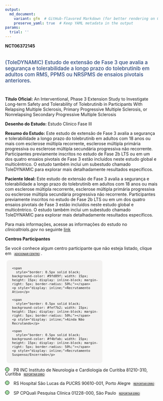 ```yaml
---
output: 
  md_document:
    variant: gfm  # GitHub-flavored Markdown (for better rendering on GitHub)
    preserve_yaml: true  # Keep YAML metadata in the output
params:
  trial: ''
---
```


**NCT06372145**

<div style="padding: 5px 5px 5px 0px; font-size: 1.20em; font-weight: 500; color: #2E4A7F; text-align: left; margin-bottom: 20px">

(ToleDYNAMIC) Estudo de extensão de Fase 3 que avalia a segurança e
tolerabilidade a longo prazo do tolebrutinib em adultos com RMS, PPMS ou
NRSPMS de ensaios pivotais anteriores.

</div>

**Título Oficial:** An Interventional, Phase 3 Extension Study to
Investigate Long-term Safety and Tolerability of Tolebrutinib in
Participants With Relapsing Multiple Sclerosis, Primary Progressive
Multiple Sclerosis, or Nonrelapsing Secondary Progressive Multiple
Sclerosis

**Desenho do Estudo:** Estudo Clinico Fase III

**Resumo do Estudo:** Este estudo de extensão de Fase 3 avalia a
segurança e tolerabilidade a longo prazo do tolebrutinib em adultos com
18 anos ou mais com esclerose múltipla recorrente, esclerose múltipla
primária progressiva ou esclerose múltipla secundária progressiva não
recorrente. Participantes previamente inscritos no estudo de Fase 2b LTS
ou em um dos quatro ensaios pivotais de Fase 3 estão incluídos neste
estudo global e multicêntrico. O estudo também inclui um subestudo
chamado ToleDYNAMIC para explorar mais detalhadamente resultados
específicos.

**Paciente Ideal:** Este estudo de extensão de Fase 3 avalia a segurança
e tolerabilidade a longo prazo do tolebrutinib em adultos com 18 anos ou
mais com esclerose múltipla recorrente, esclerose múltipla primária
progressiva ou esclerose múltipla secundária progressiva não recorrente.
Participantes previamente inscritos no estudo de Fase 2b LTS ou em um
dos quatro ensaios pivotais de Fase 3 estão incluídos neste estudo
global e multicêntrico. O estudo também inclui um subestudo chamado
ToleDYNAMIC para explorar mais detalhadamente resultados específicos.

Para mais informações, acesse as informações do estudo no
*clinicaltrials.gov* no seguinte
[link](https://clinicaltrials.gov/ct2/show/NCT06372145)

**Centros Participantes**

Se você conhece algum centro participante que não esteja listado, clique
em
<span style="color: #2E4A7F; margin-left: 2px; padding: 4px; background-color: #f3f2f1; border-radius: 8px; font-weight: 500; font-size: 0.6em"><a
href="https://flazar.shinyapps.io/formsapp?study_nct_id=NCT06372145&amp;location_id=N%2FA&amp;location_full_name=N%2FA&amp;form_type=Adicionar%20Centro"
target="_blank">ADICIONAR CENTRO</a></span>.

<div style="margin-bottom: 8px; margin-left: 5px; padding: 8px; max-width: 300px; background-color: #f3f2f1; border-radius: 8px; font-size: 0.9em">

<div style="margin-left: 10px;">

    <span 
      style="border: 0.5px solid black; background-color: #9fd89f; width: 15px; height: 15px; display: inline-block; margin-right: 5px; border-radius: 50%;"></span>
    <p style="display: inline;">Recrutamento Ativo</p>

</div>

<div style="margin-left: 10px;">

    <span 
      style="border: 0.5px solid black; background-color: #fef7b2; width: 15px; height: 15px; display: inline-block; margin-right: 5px; border-radius: 50%;"></span>
    <p style="display: inline;">Ainda Não Recrutando</p>

</div>

<div style="margin-left: 10px;">

    <span 
      style="border: 0.5px solid black; background-color: #f4bfab; width: 15px; height: 15px; display: inline-block; margin-right: 5px; border-radius: 50%;"></span>
    <p style="display: inline;">Recrutamento Suspenso/Encerrado</p>

</div>

</div>

<div style="line-height: 0.9em">

<span style="border: 0.5px solid black; display: inline-block; width: 12px; height: 12px; border-radius: 50%; margin-right: 10px; padding-bottom: 0px; background-color: #9fd89f;"></span>
PR INC Instituto de Neurologia e Cardiologia de Curitiba 81210-310,
Curitiba
<span style="color: #2E4A7F; margin-left: 2px; padding: 4px; background-color: #f3f2f1; border-radius: 8px; font-weight: 500; font-size: 0.6em"><a
href="https://flazar.shinyapps.io/formsapp?study_nct_id=NCT06372145&amp;location_id=INSTITUTODENEUROLOGIADECURITIBAECOVILLESITENUMBER0760002CURITIBAPARANA81210310BRAZIL&amp;location_full_name=INC%20Instituto%20de%20Neurologia%20e%20Cardiologia%20de%20Curitiba%2C%2081210-310%2C%20Curitiba&amp;form_type=Reportar%20Erro"
target="_blank">REPORTAR ERRO</a></span>

<span style="border: 0.5px solid black; display: inline-block; width: 12px; height: 12px; border-radius: 50%; margin-right: 10px; padding-bottom: 0px; background-color: #9fd89f;"></span>
RS Hospital São Lucas da PUCRS 90610-001, Porto Alegre
<span style="color: #2E4A7F; margin-left: 2px; padding: 4px; background-color: #f3f2f1; border-radius: 8px; font-weight: 500; font-size: 0.6em"><a
href="https://flazar.shinyapps.io/formsapp?study_nct_id=NCT06372145&amp;location_id=HOSPITALSAOLUCASDAPUCRSPORTOALEGREAVENIDAIPIRANGASITENUMBER0760001PORTOALEGRERIOGRANDEDOSUL90610000BRAZIL&amp;location_full_name=Hospital%20S%C3%A3o%20Lucas%20da%20PUCRS%2C%2090610-001%2C%20Porto%20Alegre&amp;form_type=Reportar%20Erro"
target="_blank">REPORTAR ERRO</a></span>

<span style="border: 0.5px solid black; display: inline-block; width: 12px; height: 12px; border-radius: 50%; margin-right: 10px; padding-bottom: 0px; background-color: #9fd89f;"></span>
SP CPQuali Pesquisa Clínica 01228-000, São Paulo
<span style="color: #2E4A7F; margin-left: 2px; padding: 4px; background-color: #f3f2f1; border-radius: 8px; font-weight: 500; font-size: 0.6em"><a
href="https://flazar.shinyapps.io/formsapp?study_nct_id=NCT06372145&amp;location_id=CPQUALIPESQUISACLINICASAOPAULOSITENUMBER0760007SAOPAULO01228000BRAZIL&amp;location_full_name=CPQuali%20Pesquisa%20Cl%C3%ADnica%2C%2001228-000%2C%20S%C3%A3o%20Paulo&amp;form_type=Reportar%20Erro"
target="_blank">REPORTAR ERRO</a></span>

</div>

